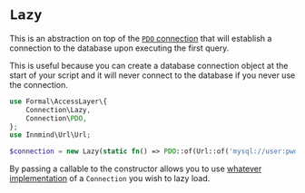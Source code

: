 # `Lazy`

This is an abstraction on top of the [`PDO` connection](pdo.md) that will establish a connection to the database upon executing the first query.

This is useful because you can create a database connection object at the start of your script and it will never connect to the database if you never use the connection.

```php
use Formal\AccessLayer\{
    Connection\Lazy,
    Connection\PDO,
};
use Innmind\Url\Url;

$connection = new Lazy(static fn() => PDO::of(Url::of('mysql://user:pwd@127.0.0.1:3306/database_name')));
```

By passing a callable to the constructor allows you to use [whatever implementation](own.md) of a `Connection` you wish to lazy load.
